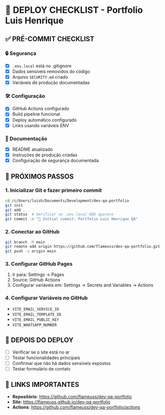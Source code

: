 # 🚀 DEPLOY CHECKLIST - Portfolio Luis Henrique

## ✅ PRÉ-COMMIT CHECKLIST

### 🔒 Segurança
- [x] `.env.local` está no .gitignore
- [x] Dados sensíveis removidos do código
- [x] Arquivo `SECURITY.md` criado
- [x] Variáveis de produção documentadas

### 🛠️ Configuração
- [x] GitHub Actions configurado
- [x] Build pipeline funcional
- [x] Deploy automático configurado
- [x] Links usando variáveis ENV

### 📝 Documentação  
- [x] README atualizado
- [x] Instruções de produção criadas
- [x] Configuração de segurança documentada

## 🎯 PRÓXIMOS PASSOS

### 1. Inicializar Git e fazer primeiro commit
```bash
cd /c/Users/luish/Documents/Development/dev-qa-portfolio
git init
git add .
git status  # Verificar se .env.local NÃO aparece
git commit -m "🎉 Initial commit: Portfolio Luis Henrique QA"
```

### 2. Conectar ao GitHub  
```bash
git branch -M main
git remote add origin https://github.com/flameuss/dev-qa-portfolio.git
git push -u origin main
```

### 3. Configurar GitHub Pages
1. Ir para: Settings → Pages
2. Source: GitHub Actions
3. Configurar variáveis em: Settings → Secrets and Variables → Actions

### 4. Configurar Variáveis no GitHub
- `VITE_EMAIL_SERVICE_ID`
- `VITE_EMAIL_TEMPLATE_ID` 
- `VITE_EMAIL_PUBLIC_KEY`
- `VITE_WHATSAPP_NUMBER`

## 🎉 DEPOIS DO DEPLOY
- [ ] Verificar se o site está no ar
- [ ] Testar funcionalidades principais
- [ ] Confirmar que não há dados sensíveis expostos
- [ ] Testar formulário de contato

## 🔗 LINKS IMPORTANTES
- **Repositório**: https://github.com/flameuss/dev-qa-portfolio
- **Site**: https://flameuss.github.io/dev-qa-portfolio
- **Actions**: https://github.com/flameuss/dev-qa-portfolio/actions
